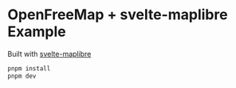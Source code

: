 # OpenFreeMap + svelte-maplibre Example

Built with [svelte-maplibre](https://github.com/dimfeld/svelte-maplibre)

```sh
pnpm install
pnpm dev
```

